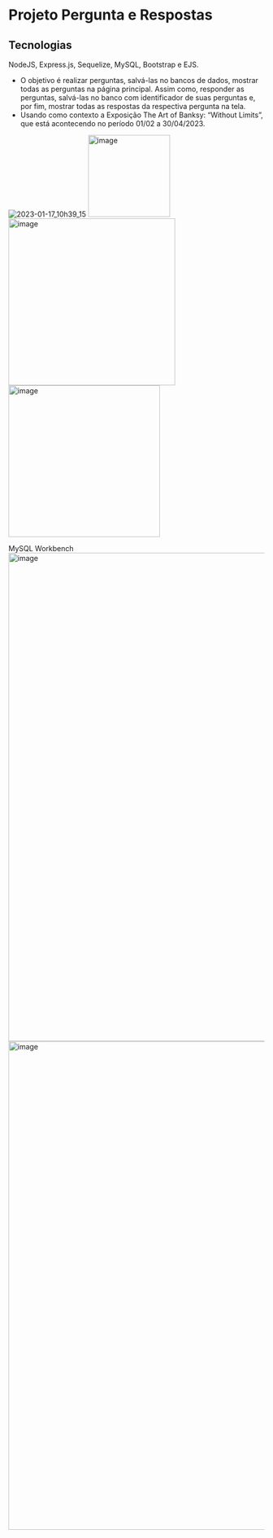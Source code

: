 # Projeto Pergunta e Respostas
## Tecnologias
NodeJS, Express.js, Sequelize, MySQL, Bootstrap e EJS.

* O objetivo é realizar perguntas, salvá-las no bancos de dados, mostrar todas as perguntas na página principal. Assim como, responder as perguntas, salvá-las no banco com identificador de suas perguntas e, por fim, mostrar todas as respostas da respectiva pergunta na tela.
* Usando como contexto a Exposição The Art of Banksy: “Without Limits”, que está acontecendo no período  01/02 a 30/04/2023. 

![2023-01-17_10h39_15](https://user-images.githubusercontent.com/86672122/212921751-dd65578d-7641-4414-b5ba-d7eb43dd5dfd.gif)
<img width="161" alt="image" src="https://user-images.githubusercontent.com/86672122/212922424-1ee53107-0a03-4945-8cdd-0fb206b7af8e.png">
<img width="328" alt="image" src="https://user-images.githubusercontent.com/86672122/212922557-3e29a9b0-8bd3-45fd-819a-f3723362e690.png">
<img width="298" alt="image" src="https://user-images.githubusercontent.com/86672122/212922703-a0229631-7e3b-4a73-a334-e8e1a9a90aad.png">

MySQL Workbench
<img width="960" alt="image" src="https://user-images.githubusercontent.com/86672122/212922879-89b7ad2e-fd11-4715-8c13-3cc223c7e036.png">
<img width="960" alt="image" src="https://user-images.githubusercontent.com/86672122/212923021-075fddd8-1325-4146-a5b3-82555e9c0361.png">







